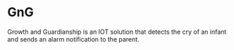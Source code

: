 # GnG
Growth and Guardianship is an IOT solution that detects the cry of an infant and sends an alarm notification to the parent. 

